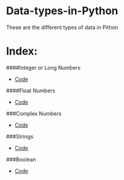 # Data-types-in-Python
These are the different types of data in Pithon

# Index:
####Integer or Long Numbers 
- [Code](https://github.com/elmarcz/Data-types-in-Python/blob/main/Files/Integer%20or%20long.py)

####Float Numbers 
- [Code](https://github.com/elmarcz/Data-types-in-Python/blob/main/Files/float.py)

###Complex Numbers
- [Code](https://github.com/elmarcz/Data-types-in-Python/blob/main/Files/complex.py)

###Strings
- [Code](https://github.com/elmarcz/Data-types-in-Python/blob/main/Files/string.py)

###Boolean
- [Code](https://github.com/elmarcz/Data-types-in-Python/blob/main/Files/booleans)
